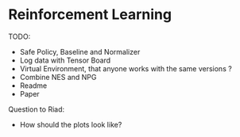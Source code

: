 # Reinforcement Learning

TODO:
- Safe Policy, Baseline and Normalizer
- Log data with Tensor Board
- Virtual Environment, that anyone works with the same versions ? 
- Combine NES and NPG
- Readme
- Paper


Question to Riad:
- How should the plots look like?

